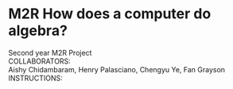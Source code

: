 # M2R How does a computer do algebra?
Second year M2R Project <br />
COLLABORATORS: <br />
Aishy Chidambaram, Henry Palasciano, Chengyu Ye, Fan Grayson <br />
INSTRUCTIONS:
